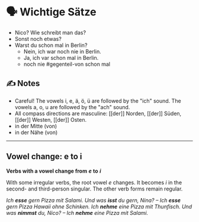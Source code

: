 # 🗣️ Wichtige Sätze
- Nico? Wie schreibt man das?
- Sonst noch etwas?
- Warst du schon mal in Berlin? 
	- Nein, ich war noch nie in Berlin.
	- Ja, ich var schon mal in Berlin.
	- noch nie #gegenteil-von schon mal


## ✍️ Notes
- Careful! The vowels i, e, ä, ö, ü are followed by the "ich" sound. The vowels a, o, u are followed by the "ach" sound.
- All compass directions are masculine: [[der]] Norden, [[der]] Süden, [[der]] Westen, [[der]] Osten.
- in der Mitte (von)
- in der Nähe (von)

---
## Vowel change: e to i
**Verbs with a vowel change from** **_e_** **to** **_i_**

With some irregular verbs, the root vowel _e_ changes. It becomes _i_ in the second- and third-person singular. The other verb forms remain regular.

_Ich **esse** gern Pizza mit Salami. Und was **isst** du gern, Nina? – Ich **esse** gern Pizza Hawaii ohne Schinken._
_Ich **nehme** eine Pizza mit Thunfisch. Und was **nimmst** du, Nico? – Ich **nehme** eine Pizza mit Salami._